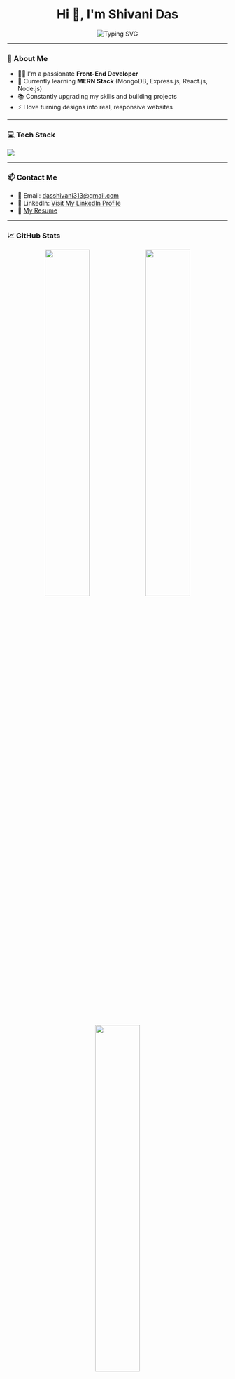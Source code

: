 <h1 align="center">Hi 👋, I'm Shivani Das</h1>

<p align="center">
  <img
    src="https://readme-typing-svg.demolab.com?font=Fira+Code&size=22&pause=1000&color=00BFFF&center=true&vCenter=true&width=435&lines=Front-End+Developer;React+%7C+Redux+%7C+JavaScript;Currently+Learning+MERN+Stack"
    alt="Typing SVG"
/>
</p>


---

### 🌟 About Me
- 👩‍💻 I'm a passionate **Front-End Developer**
- 🌱 Currently learning **MERN Stack** (MongoDB, Express.js, React.js, Node.js)
- 📚 Constantly upgrading my skills and building projects
- ⚡ I love turning designs into real, responsive websites

---

### 💻 Tech Stack
<p>
  <img src="https://skillicons.dev/icons?i=html,css,js,react,redux,bootstrap,tailwind,git,github,vscode" />
</p>

---

### 📫 Contact Me
- 📧 Email: [dasshivani313@gmail.com](mailto:dasshivani313@gmail.com)
- 💼 LinkedIn: [Visit My LinkedIn Profile](https://www.linkedin.com/in/shivani-das-8b92b6268?utm_source=share&utm_campaign=share_via&utm_content=profile&utm_medium=android_app) 
- 📄 [My Resume](https://drive.google.com/file/d/1qY2XlMP72t2oGtT54x9gdgetEuSWmNVC/view?usp=sharing) 

---

### 📈 GitHub Stats
<p align="center">
  <img src="https://github-readme-stats.vercel.app/api?username=shivanidas1045&show_icons=true&theme=radical" width="45%" />
  <img src="https://github-readme-streak-stats.herokuapp.com/?user=shivanidas1045&theme=radical" width="45%" />
</p>

<p align="center">
  <img src="https://github-readme-stats.vercel.app/api/top-langs/?username=shivanidas1045&layout=compact&theme=radical" width="45%" />
</p>

---

### 🔥 Fun Facts
- 🌿 I love learning new web technologies
- 🧠 Learning in public through projects and GitHub
- 🤝 Open to collaboration on creative and real-world projects

---

### 🎯 Goals for 2025
- ✅ Get hired as a front-end developer
- 🚀 Build 5+ real-world projects


---

<div align="center">
  <img src="https://media.giphy.com/media/26tn33aiTi1jkl6H6/giphy.gif" width="300" />
</div>

